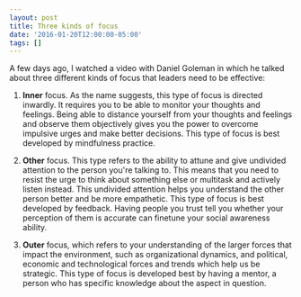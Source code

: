 ```yaml
---
layout: post
title: Three kinds of focus
date: '2016-01-20T12:00:00-05:00'
tags: []
---
```

A few days ago, I watched a video with Daniel Goleman in which he talked about three different kinds of focus that leaders need to be effective:

1. **Inner** focus. As the name suggests, this type of focus is directed inwardly. It requires you to be able to monitor your thoughts and feelings. Being able to distance yourself from your thoughts and feelings and observe them objectively gives you the power to overcome impulsive urges and make better decisions. This type of focus is best developed by mindfulness practice.

2. **Other** focus. This type refers to the ability to attune and give undivided attention to the person you're talking to. This means that you need to resist the urge to think about something else or multitask and actively listen instead. This undivided attention helps you understand the other person better and be more empathetic.
This type of focus is best developed by feedback. Having people you trust tell you whether your perception of them is accurate can finetune your social awareness ability.

3. **Outer** focus, which refers to your understanding of the larger forces that impact the environment, such as organizational dynamics, and political, economic and technological forces and trends which help us be strategic. This type of focus is developed best by having a mentor, a person who has specific knowledge about the aspect in question.
